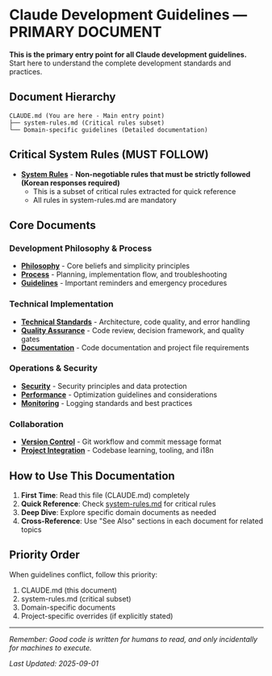 # Claude Development Guidelines — PRIMARY DOCUMENT

**This is the primary entry point for all Claude development guidelines.**  
Start here to understand the complete development standards and practices.

## Document Hierarchy

```
CLAUDE.md (You are here - Main entry point)
├── system-rules.md (Critical rules subset)
└── Domain-specific guidelines (Detailed documentation)
```

## Critical System Rules (MUST FOLLOW)

- [**System Rules**](./system-rules.md) - **Non-negotiable rules that must be strictly followed (Korean responses required)**
  - This is a subset of critical rules extracted for quick reference
  - All rules in system-rules.md are mandatory

## Core Documents

### Development Philosophy & Process
- [**Philosophy**](./philosophy.md) - Core beliefs and simplicity principles
- [**Process**](./process.md) - Planning, implementation flow, and troubleshooting
- [**Guidelines**](./guidelines.md) - Important reminders and emergency procedures

### Technical Implementation
- [**Technical Standards**](./technical-standards.md) - Architecture, code quality, and error handling
- [**Quality Assurance**](./quality-assurance.md) - Code review, decision framework, and quality gates
- [**Documentation**](./documentation.md) - Code documentation and project file requirements

### Operations & Security
- [**Security**](./security.md) - Security principles and data protection
- [**Performance**](./performance.md) - Optimization guidelines and considerations
- [**Monitoring**](./monitoring.md) - Logging standards and best practices

### Collaboration
- [**Version Control**](./version-control.md) - Git workflow and commit message format
- [**Project Integration**](./project-integration.md) - Codebase learning, tooling, and i18n

## How to Use This Documentation

1. **First Time**: Read this file (CLAUDE.md) completely
2. **Quick Reference**: Check [system-rules.md](./system-rules.md) for critical rules
3. **Deep Dive**: Explore specific domain documents as needed
4. **Cross-Reference**: Use "See Also" sections in each document for related topics

## Priority Order

When guidelines conflict, follow this priority:
1. CLAUDE.md (this document)
2. system-rules.md (critical subset)
3. Domain-specific documents
4. Project-specific overrides (if explicitly stated)

---

_Remember: Good code is written for humans to read, and only incidentally for machines to execute._

_Last Updated: 2025-09-01_